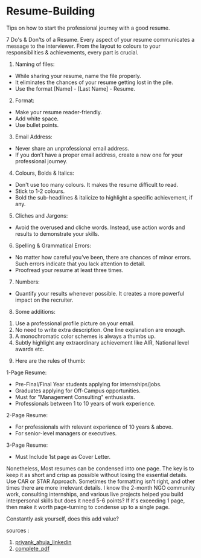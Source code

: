 # Resume-Building
Tips on how to start the professional journey with a good resume.

7 Do's & Don'ts of a Resume.
Every aspect of your resume communicates a message to the interviewer. From the layout to colours to your responsibilities & achievements, every part is crucial.
 
1) Naming of files:
- While sharing your resume, name the file properly. 
- It eliminates the chances of your resume getting lost in the pile.
- Use the format [Name] - [Last Name] - Resume.
 
2) Format:
- Make your resume reader-friendly. 
- Add white space.
- Use bullet points. 
 
3) Email Address:
- Never share an unprofessional email address. 
- If you don’t have a proper email address, create a new one for your professional journey.
 
4) Colours, Bolds & Italics:
- Don't use too many colours. It makes the resume difficult to read. 
- Stick to 1-2 colours.
- Bold the sub-headlines & italicize to highlight a specific achievement, if any.
 
5) Cliches and Jargons:
- Avoid the overused and cliche words. Instead, use action words and results to demonstrate your skills.
 
6) Spelling & Grammatical Errors:
- No matter how careful you’ve been, there are chances of minor errors. Such errors indicate that you lack attention to detail.
- Proofread your resume at least three times. 
 
7) Numbers:
- Quantify your results whenever possible. It creates a more powerful impact on the recruiter.

8) Some additions:
1. Use a professional profile picture on your email.
2. No need to write extra description. One line explanation are enough.
3. A monochromatic color schemes is always a thumbs up.
4. Subtly highlight any extraordinary achievement like AIR, National level awards etc.
 
9) Here are the rules of thumb:

1-Page Resume:
- Pre-Final/Final Year students applying for internships/jobs.
- Graduates applying for Off-Campus opportunities.
- Must for "Management Consulting" enthusiasts.
- Professionals between 1 to 10 years of work experience.

2-Page Resume:
- For professionals with relevant experience of 10 years & above.
- For senior-level managers or executives.

3-Page Resume:
- Must Include 1st page as Cover Letter.

Nonetheless, Most resumes can be condensed into one page.
The key is to keep it as short and crisp as possible without losing the essential details. Use CAR or STAR Approach.
Sometimes the formatting isn't right, and other times there are more irrelevant details.
I know the 2-month NGO community work, consulting internships, and various live projects helped you build interpersonal skills but does it need 5-6 points?
If it's exceeding 1 page, then make it worth page-turning to condense up to a single page.

Constantly ask yourself, does this add value?

sources : 
1. [priyank_ahuja_linkedin](https://www.linkedin.com/feed/update/urn:li:activity:6890922573874503680/)
2. [complete_pdf](https://github.com/saikrishnavadali05/Resume-Building/blob/master/do's_dont's_resume_building.pdf)
